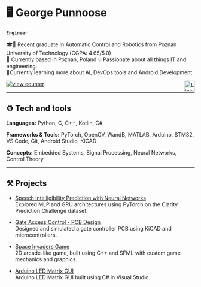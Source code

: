# 🖥 George Punnoose

<!-- # 🤖🐱‍👤🐱‍🏍🧞‍♂️👤🧠🤺⛷🕶👓🥋♠♣♥♦🥇🎵🎧🔨💣💻🖥🖥⌨🖱☎🗡⚔🛡📺🎥🔎🔍📕⌛⌚⏰⏲🕰⏱🌴🌱🚗🚘🚀⚓🏁🌍🌎🌏🗺 🏛 🏘 🏙 🏚🏠⛩🔥⚡❄✝☮❗‼⭕❌☢✔💭👁‍🗨😎 George Punnoose -->

**`Engineer`**

🎓🤖 Recent graduate in Automatic Control and Robotics from Poznan University of Technology (CGPA: 4.65/5.0)  
📍 Currently based in Poznań, Poland
💡 Passionate about all things IT and engineering.  
🌱Currently learning more about AI, DevOps tools and Android Development.

<!-- > "Insert a quote here that inspires you." -->

<p align="left">
  <!-- <a href="https://github.com/George-P-1?tab=followers">
      <img alt="followers" title="Follow me on Github" src="https://custom-icon-badges.demolab.com/github/followers/George-P-1?color=236ad3&labelColor=1155ba&style=for-the-badge&logo=person-add&label=Follow&logoColor=white"/></a>
  <a href="https://github.com/George-P-1?tab=repositories&sort=stargazers">
      <img alt="total stars" title="Total stars on GitHub" src="https://custom-icon-badges.demolab.com/github/stars/George-P-1?color=55960c&style=for-the-badge&labelColor=488207&logo=star"/></a> -->
  <a href="https://komarev.com/ghpvc/?username=George-P-1&color=green&style=for-the-badge">
      <img alt="view counter" title="Github profile view counter" src="https://komarev.com/ghpvc/?username=George-P-1&color=green&style=for-the-badge"/>
  </a>
  <a href="https://www.linkedin.com/in/george-punnoose-h3ll0" target="_blank" >
    <img height=28 align="right" src="https://custom-icon-badges.demolab.com/badge/LinkedIn-0A66C2?logo=linkedin-white&logoColor=fff" alt="Linkedin">
  </a>
  <!-- <a href="mailto:inserthere@gmail.com">
    <img align="right" alt="Email" title="Email" src="https://img.shields.io/badge/Email-D14836?style=for-the-badge&logo=gmail&logoColor=white"/>
  </a> -->
  <!-- <a href="https://medium.com/">
    <img alt="Medium" align="right" title="Medium" src="https://img.shields.io/badge/Medium-464647?style=for-the-badge&logo=medium&logoColor=white"/>
  </a> -->
  <!-- <a href="https://discordapp.com/users/724295313841586196" target="_blank" >
    <img align="right" src="https://img.shields.io/badge/Discord-5865F2?style=for-the-badge&logo=discord&logoColor=white" alt="Linkedin">
  </a> -->
  <!-- <a href="https://www.linkedin.com/in/george-punnoose-h3ll0" target="_blank" >
    <img align="right" src="https://img.shields.io/badge/LinkedIn-0077B5?style=for-the-badge&logo=linkedin-white&logoColor=fff" alt="Linkedin">
  </a> -->
</p>

---
## ⚙ Tech and tools
<!-- ## 🧠 Skills & Tools -->

**Languages:** Python, C, C++, Kotlin, C#

**Frameworks & Tools:** PyTorch, OpenCV, WandB, MATLAB, Arduino, STM32, VS Code, Git, Android Studio, KiCAD

**Concepts:** Embedded Systems, Signal Processing, Neural Networks, Control Theory

<!--tech stack icons-->
<!-- <p align="left">Languages & frameworks</p>
<p align="left">
  <a href="https://skillicons.dev">
    <img src="https://skillicons.dev/icons?i=ts,js,rust,html,css,react,pytorch,opencv,arduino" alt="languages & frameworks"/>
  </a>
</p>
<p align="left">Databases</p>
<p align="left">
  <a href="https://skillicons.dev">
    <img src="https://skillicons.dev/icons?i=mysql,sqlite" alt="databases" />
  </a>
</p>
<p align="left">DevOps & tools</p>
<p align="left">
  <a href="https://skillicons.dev">
    <img src="https://skillicons.dev/icons?i=docker,kubernetes,aws,git,github,gitlab,bash" alt="devops" />
  </a>
</p> -->

---

## ⚒ Projects

- [Speech Intelligibility Prediction with Neural Networks](https://github.com/George-P-1/Speech_Intelligibility_with_Neural_Networks)  
  Explored MLP and GRU architectures using PyTorch on the Clarity Prediction Challenge dataset.

- [Gate Access Control - PCB Design](https://github.com/George-P-1/Gate-Access-Control-PCB)  
  Designed and simulated a gate controller PCB using KiCAD and microcontrollers.

- [Space Invaders Game](https://github.com/George-P-1/Space_Invaders)  
  2D arcade-like game, built using C++ and SFML with custom game mechanics and graphics.

- [Arduino LED Matrix GUI](https://github.com/George-P-1/Arduino_LED_Matrix_GUI)  
  Arduino LED Matrix GUI built using C# in Visual Studio.

<!-- ---

## Best Projects
<p align="center">
  <a href="https://github.com/George-P-1/Arduino_LED_Matrix_GUI" target="_blank">
    <img align="center" src="https://github-readme-stats.vercel.app/api/pin/?username=George-P-1&repo=Arduino_LED_Matrix_GUI&border_color=7F3FBF&bg_color=0D1117&title_color=FC6847&text_color=f4c0b5&icon_color=FCC347&show_owner=false">
  </a>
  <a href="https://github.com/George-P-1/Space_Invaders" target="_blank">
    <img align="center" src="https://github-readme-stats.vercel.app/api/pin/?username=George-P-1&repo=Space_Invaders&border_color=7F3FBF&bg_color=0D1117&title_color=FC6847&text_color=f4c0b5&icon_color=FCC347&show_owner=false">
  </a>
</p>

## Ongoing Work
<p align="center">
  <a href="https://github.com/George-P-1/Android_IT_Kotlin_Course" target="_blank">
    <img src="https://github-readme-stats.vercel.app/api/pin/?username=George-P-1&repo=Android_IT_Kotlin_Course&border_color=7F3FBF&bg_color=0D1117&title_color=FC6847&text_color=f4c0b5&icon_color=FCC347&show_owner=false" height=140>
  </a>
</p> -->

<!-- ---

## GitHub Stats
![GitHub stats](https://github-readme-stats.vercel.app/api?username=George-P-1&show_icons=true&theme=tokyonight)

<p align="center">
  <a href="https://github.com/George-P-1">
    <img align="center" alt="George's Github Stats" src="https://denvercoder1-github-readme-stats.vercel.app/api?username=George-P-1&show_icons=true&count_private=true&theme=react&border_color=7F3FBF&bg_color=0D1117&title_color=FC6847&icon_color=F8D866" height=192 width="59%"> 
    <img align="center" alt="George's Top Languages" src="https://github-readme-stats.vercel.app/api/top-langs/?username=George-P-1&layout=compact&border_color=7F3FBF&bg_color=0D1117&title_color=FC6847&icon_color=F8D866&text_color=FFFFFF" height=225 width="40.5%">
    <br> <br>
    <img align="center" src="https://github-readme-streak-stats.herokuapp.com/?user=George-P-1&theme=blood-dark&border=7F3FBF&background=0D1117" alt="Geprge's GitHub streak" height=225>
    <img align="center" src="https://github-profile-summary-cards.vercel.app/api/cards/profile-details?username=George-P-1&theme=codeSTACKr" alt="George's GitHub Contribution" height=300>
  </a>
</p> -->
